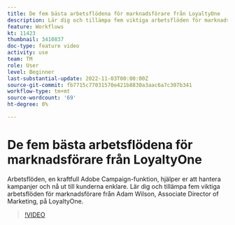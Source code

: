 ```yaml
---
title: De fem bästa arbetsflödena för marknadsförare från LoyaltyOne
description: Lär dig och tillämpa fem viktiga arbetsflöden för marknadsförare från Adam Wilson, Associate Director of Marketing, på LoyaltyOne.
feature: Workflows
kt: 11423
thumbnail: 3410837
doc-type: feature video
activity: use
team: TM
role: User
level: Beginner
last-substantial-update: 2022-11-03T00:00:00Z
source-git-commit: fb7715c77031570e421b8830a3aac6a7c307b341
workflow-type: tm+mt
source-wordcount: '69'
ht-degree: 0%

---
```



# De fem bästa arbetsflödena för marknadsförare från LoyaltyOne

Arbetsflöden, en kraftfull Adobe Campaign-funktion, hjälper er att hantera kampanjer och nå ut till kunderna enklare. Lär dig och tillämpa fem viktiga arbetsflöden för marknadsförare från Adam Wilson, Associate Director of Marketing, på LoyaltyOne.

>[!VIDEO](https://video.tv.adobe.com/v/3410837?quality=12)
